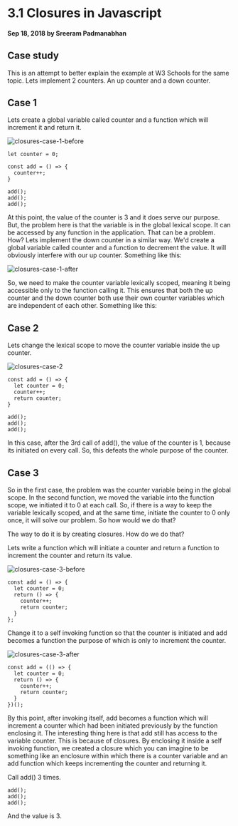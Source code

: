 # 3.1 Closures in Javascript

#### Sep 18, 2018 by Sreeram Padmanabhan

## Case study

This is an attempt to better explain the example at W3 Schools for the same topic. Lets implement 2 counters. An up counter and a down counter.

## Case 1

Lets create a global variable called counter and a function which will increment it and return it.


![closures-case-1-before](/images/closures-case-1-before.png "closures-case-1-before")

    let counter = 0;

    const add = () => {
      counter++;
    }

    add();
    add();
    add();

At this point, the value of the counter is 3 and it does serve our purpose. But, the problem here is that the variable is in the global lexical scope. It can be accessed by any function in the application. That can be a problem. How? Lets implement the down counter in a similar way. We'd create a global variable called counter and a function to decrement the value. It will obviously interfere with our up counter. Something like this:

![closures-case-1-after](/images/closures-case-1-after.png "closures-case-1-after")

So, we need to make the counter variable lexically scoped, meaning it being accessible only to the function calling it. This ensures that both the up counter and the down counter both use their own counter variables which are independent of each other. Something like this:


## Case 2

Lets change the lexical scope to move the counter variable inside the up counter.

![closures-case-2](/images/closures-case-2.png "closures-case-2")

    const add = () => {
      let counter = 0;
      counter++;
      return counter;
    }

    add();
    add();
    add();

In this case, after the 3rd call of add(), the value of the counter is 1, because its initiated on every call. So, this defeats the whole purpose of the counter.

## Case 3

So in the first case, the problem was the counter variable being in the global scope. In the second function, we moved the variable into the function scope, we initiated it to 0 at each call. So, if there is a way to keep the variable lexically scoped, and at the same time, initiate the counter to 0 only once, it will solve our problem. So how would we do that?

The way to do it is by creating closures. How do we do that?

Lets write a function which will initiate a counter and return a function to increment the counter and return its value.

![closures-case-3-before](/images/closures-case-3-before.png "closures-case-3-before")

    const add = () => {
      let counter = 0;
      return () => {
        counter++;
        return counter;
      }
    };

Change it to a self invoking function so that the counter is initiated and add becomes a function the purpose of which is only to increment the counter.

![closures-case-3-after](/images/closures-case-3-after.png "closures-case-3-after")

    const add = (() => {
      let counter = 0;
      return () => {
        counter++;
        return counter;
      }
    })();

By this point, after invoking itself, add becomes a function which will increment a counter which had been initiated previously by the function enclosing it. The interesting thing here is that add still has access to the variable counter. This is because of closures. By enclosing it inside a self invoking function, we created a closure which you can imagine to be something like an enclosure within which there is a counter variable and an add function which keeps incrementing the counter and returning it.


Call add() 3 times.

    add();
    add();
    add();

And the value is 3.